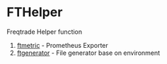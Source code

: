 # FTHelper

Freqtrade Helper function

1. [ftmetric](./metric) - Prometheus Exporter
2. [ftgenerator](./generator) - File generator base on environment
